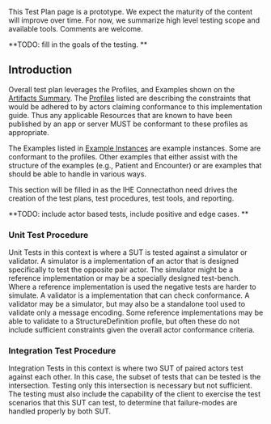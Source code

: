 <div markdown="1" class="stu-note">

This Test Plan page is a prototype. We expect the maturity of the content will improve over time. For now, we summarize high level testing scope and available tools. Comments are welcome.
</div>


**TODO: fill in the goals of the testing. **

## Introduction

Overall test plan leverages the Profiles, and Examples shown on the [Artifacts Summary](artifacts.html). The [Profiles](artifacts.html) listed are describing the constraints that would be adhered to by actors claiming conformance to this implementation guide. Thus any applicable Resources that are known to have been published by an app or server MUST be conformant to these profiles as appropriate.

The Examples listed in [Example Instances](artifacts.html) are example instances. Some are conformant to the profiles. Other examples that either assist with the structure of the examples (e.g., Patient and Encounter) or are examples that should be able to handle in various ways.

This section will be filled in as the IHE Connectathon need drives the creation of the test plans, test procedures, test tools, and reporting.

**TODO: include actor based tests, include positive and edge cases. **

### Unit Test Procedure

Unit Tests in this context is where a SUT is tested against a simulator or validator. A simulator is a implementation of an actor that is designed specifically to test the opposite pair actor. The simulator might be a reference implementation or may be a specially designed test-bench. Where a reference implementation is used the negative tests are harder to simulate. A validator is a implementation that can check conformance. A validator may be a simulator, but may also be a standalone tool used to validate only a message encoding. Some reference implementations may be able to validate to a StructureDefinition profile, but often these do not include sufficient constraints given the overall actor conformance criteria.

### Integration Test Procedure

Integration Tests in this context is where two SUT of paired actors test against each other. In this case, the subset of tests that can be tested is the intersection. Testing only this intersection is necessary but not sufficient. The testing must also include the capability of the client to exercise the test scenarios that this SUT can test, to determine that failure-modes are handled properly by both SUT.
